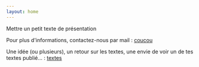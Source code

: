 ```yaml
---
layout: home
---
```

Mettre un petit texte de présentation

Pour plus d'informations, contactez-nous par mail : <a href="coucou@lecoindescons.fr">coucou</a>

Une idée (ou plusieurs), un retour sur les textes, une envie de voir un de tes textes publié... : <a href="textes@lecoindescons.fr">textes</a>



<!--
<center><img class="fit-picture" src="./assets/img/affiche-yoga-du-rire.jpg"
     alt="Affiche Yoga du Rire"></center>
     -->
